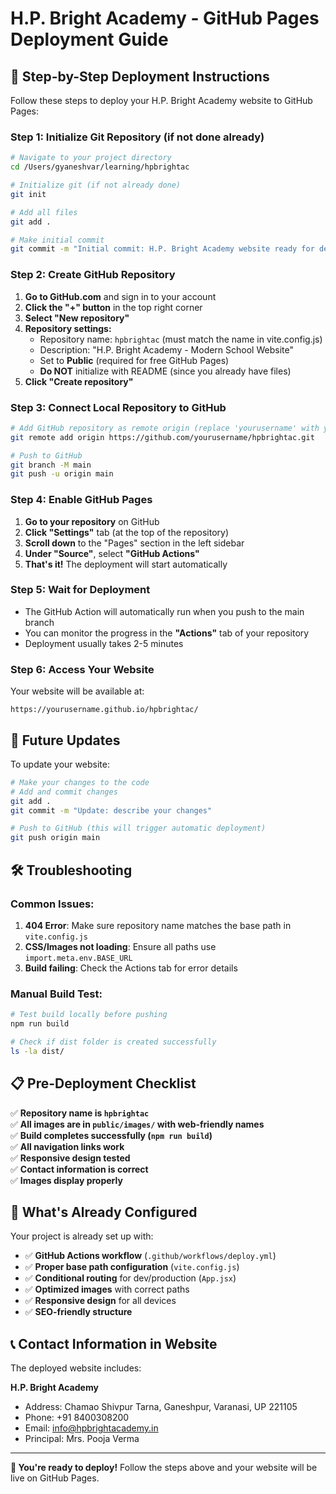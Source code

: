 # H.P. Bright Academy - GitHub Pages Deployment Guide

## 🚀 Step-by-Step Deployment Instructions

Follow these steps to deploy your H.P. Bright Academy website to GitHub Pages:

### Step 1: Initialize Git Repository (if not done already)

```bash
# Navigate to your project directory
cd /Users/gyaneshvar/learning/hpbrightac

# Initialize git (if not already done)
git init

# Add all files
git add .

# Make initial commit
git commit -m "Initial commit: H.P. Bright Academy website ready for deployment"
```

### Step 2: Create GitHub Repository

1. **Go to GitHub.com** and sign in to your account
2. **Click the "+" button** in the top right corner
3. **Select "New repository"**
4. **Repository settings:**
   - Repository name: `hpbrightac` (must match the name in vite.config.js)
   - Description: "H.P. Bright Academy - Modern School Website"
   - Set to **Public** (required for free GitHub Pages)
   - **Do NOT** initialize with README (since you already have files)
5. **Click "Create repository"**

### Step 3: Connect Local Repository to GitHub

```bash
# Add GitHub repository as remote origin (replace 'yourusername' with your GitHub username)
git remote add origin https://github.com/yourusername/hpbrightac.git

# Push to GitHub
git branch -M main
git push -u origin main
```

### Step 4: Enable GitHub Pages

1. **Go to your repository** on GitHub
2. **Click "Settings"** tab (at the top of the repository)
3. **Scroll down** to the "Pages" section in the left sidebar
4. **Under "Source"**, select **"GitHub Actions"**
5. **That's it!** The deployment will start automatically

### Step 5: Wait for Deployment

- The GitHub Action will automatically run when you push to the main branch
- You can monitor the progress in the **"Actions"** tab of your repository
- Deployment usually takes 2-5 minutes

### Step 6: Access Your Website

Your website will be available at:
```
https://yourusername.github.io/hpbrightac/
```

## 🔄 Future Updates

To update your website:

```bash
# Make your changes to the code
# Add and commit changes
git add .
git commit -m "Update: describe your changes"

# Push to GitHub (this will trigger automatic deployment)
git push origin main
```

## 🛠️ Troubleshooting

### Common Issues:

1. **404 Error**: Make sure repository name matches the base path in `vite.config.js`
2. **CSS/Images not loading**: Ensure all paths use `import.meta.env.BASE_URL`
3. **Build failing**: Check the Actions tab for error details

### Manual Build Test:

```bash
# Test build locally before pushing
npm run build

# Check if dist folder is created successfully
ls -la dist/
```

## 📋 Pre-Deployment Checklist

✅ **Repository name is `hpbrightac`**  
✅ **All images are in `public/images/` with web-friendly names**  
✅ **Build completes successfully (`npm run build`)**  
✅ **All navigation links work**  
✅ **Responsive design tested**  
✅ **Contact information is correct**  
✅ **Images display properly**  

## 🎯 What's Already Configured

Your project is already set up with:

- ✅ **GitHub Actions workflow** (`.github/workflows/deploy.yml`)
- ✅ **Proper base path configuration** (`vite.config.js`)
- ✅ **Conditional routing** for dev/production (`App.jsx`)
- ✅ **Optimized images** with correct paths
- ✅ **Responsive design** for all devices
- ✅ **SEO-friendly structure**

## 📞 Contact Information in Website

The deployed website includes:

**H.P. Bright Academy**
- Address: Chamao Shivpur Tarna, Ganeshpur, Varanasi, UP 221105
- Phone: +91 8400308200
- Email: info@hpbrightacademy.in
- Principal: Mrs. Pooja Verma

---

**🎉 You're ready to deploy!** Follow the steps above and your website will be live on GitHub Pages.
